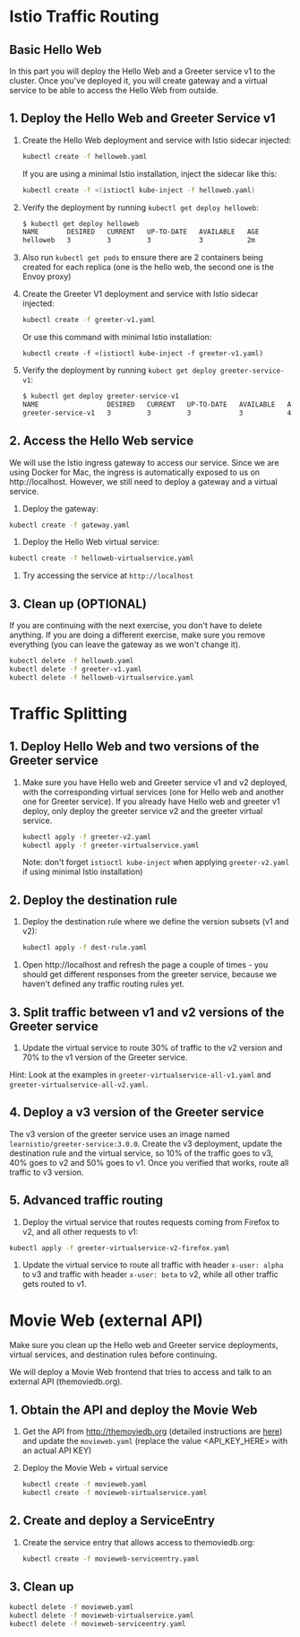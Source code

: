 # Istio Traffic Routing

## Basic Hello Web

In this part you will deploy the Hello Web and a Greeter service v1 to the cluster. Once you've deployed it, you will create gateway and a virtual service to be able to access the Hello Web from outside.

## 1. Deploy the Hello Web and Greeter Service v1

1. Create the Hello Web deployment and service with Istio sidecar injected:

    ```bash
    kubectl create -f helloweb.yaml
    ```

    If you are using a minimal Istio installation, inject the sidecar like this:

    ```bash
    kubectl create -f <(istioctl kube-inject -f helloweb.yaml)
    ```

1. Verify the deployment by running `kubectl get deploy helloweb`:

    ```bash
    $ kubectl get deploy helloweb
    NAME       DESIRED   CURRENT   UP-TO-DATE   AVAILABLE   AGE
    helloweb   3         3         3            3           2m
    ```

1. Also run `kubectl get pods` to ensure there are 2 containers being created for each replica (one is the hello web, the second one is the Envoy proxy)

1. Create the Greeter V1 deployment and service with Istio sidecar injected:

    ```bash
    kubectl create -f greeter-v1.yaml
    ```

    Or use this command with minimal Istio installation:

    ```
    kubectl create -f <(istioctl kube-inject -f greeter-v1.yaml)
    ```

1. Verify the deployment by running `kubect get deploy greeter-service-v1`:

    ```bash
    $ kubectl get deploy greeter-service-v1
    NAME                 DESIRED   CURRENT   UP-TO-DATE   AVAILABLE   AGE
    greeter-service-v1   3         3         3            3           44s
    ```

## 2. Access the Hello Web service

We will use the Istio ingress gateway to access our service. Since we are using Docker for Mac, the ingress is automatically exposed to us on http://localhost. However, we still need to deploy a gateway and a virtual service.

1. Deploy the gateway:

```bash
kubectl create -f gateway.yaml
```

1. Deploy the Hello Web virtual service:

```bash
kubectl create -f helloweb-virtualservice.yaml
```

1. Try accessing the service at `http://localhost`

## 3. Clean up (OPTIONAL)

If you are continuing with the next exercise, you don't have to delete anything. If you are doing a different exercise, make sure you remove everything (you can leave the gateway as we won't change it).

```bash
kubectl delete -f helloweb.yaml
kubectl delete -f greeter-v1.yaml
kubectl delete -f helloweb-virtualservice.yaml
```

# Traffic Splitting

## 1. Deploy Hello Web and two versions of the Greeter service

1. Make sure you have Hello web and Greeter service v1 and v2 deployed, with the corresponding virtual services (one for Hello web and another one for Greeter service). If you already have Hello web and greeter v1 deploy, only deploy the greeter service v2 and the greeter virtual service.

    ```bash
    kubectl apply -f greeter-v2.yaml
    kubectl apply -f greeter-virtualservice.yaml
    ```

    Note: don't forget `istioctl kube-inject` when applying `greeter-v2.yaml` if using minimal Istio installation)

## 2. Deploy the destination rule

1. Deploy the destination rule where we define the version subsets (v1 and v2):

    ```bash
    kubectl apply -f dest-rule.yaml
    ```

1) Open http://localhost and refresh the page a couple of times - you should get different responses from the greeter service, because we haven't defined any traffic routing rules yet.

## 3. Split traffic between v1 and v2 versions of the Greeter service

1. Update the virtual service to route 30% of traffic to the v2 version and 70% to the v1 version of the Greeter service.

Hint: Look at the examples in `greeter-virtualservice-all-v1.yaml` and `greeter-virtualservice-all-v2.yaml`.

## 4. Deploy a v3 version of the Greeter service

The v3 version of the greeter service uses an image named `learnistio/greeter-service:3.0.0`. Create the v3 deployment, update the destination rule and the virtual service, so 10% of the traffic goes to v3, 40% goes to v2 and 50% goes to v1. Once you verified that works, route all traffic to v3 version.

## 5. Advanced traffic routing

1. Deploy the virtual service that routes requests coming from Firefox to v2, and all other requests to v1:

```bash
kubectl apply -f greeter-virtualservice-v2-firefox.yaml
```

1. Update the virtual service to route all traffic with header `x-user: alpha` to v3 and traffic with header `x-user: beta` to v2, while all other traffic gets routed to v1.

# Movie Web (external API)

Make sure you clean up the Hello web and Greeter service deployments, virtual services, and destination rules before continuing.

We will deploy a Movie Web frontend that tries to access and talk to an external API (themoviedb.org).

## 1. Obtain the API and deploy the Movie Web

1. Get the API from http://themoviedb.org (detailed instructions are [here](https://developers.themoviedb.org/3/getting-started/introduction)) and update the `movieweb.yaml` (replace the value <API_KEY_HERE> with an actual API KEY)
1. Deploy the Movie Web + virtual service

    ```bash
    kubectl create -f movieweb.yaml
    kubectl create -f movieweb-virtualservice.yaml
    ```

## 2. Create and deploy a ServiceEntry

1. Create the service entry that allows access to themoviedb.org:

    ```bash
    kubectl create -f movieweb-serviceentry.yaml
    ```

## 3. Clean up

```bash
kubectl delete -f movieweb.yaml
kubectl delete -f movieweb-virtualservice.yaml
kubectl delete -f movieweb-serviceentry.yaml
```
